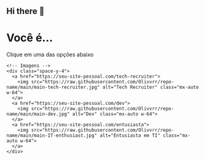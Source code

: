 ## Hi there 👋

<!--
**Olivvvrr/Olivvvrr** is a ✨ _special_ ✨ repository because its `README.md` (this file) appears on your GitHub profile.

Here are some ideas to get you started:

- 🔭 I’m currently working on ...
- 🌱 I’m currently learning ...
- 👯 I’m looking to collaborate on ...
- 🤔 I’m looking for help with ...
- 💬 Ask me about ...
- 📫 How to reach me: ...
- 😄 Pronouns: ...
- ⚡ Fun fact: ...
-->

<!DOCTYPE html>
<html lang="pt-BR">
<head>
  <meta charset="UTF-8">
  <meta name="viewport" content="width=device-width, initial-scale=1.0">
  <title>Imagens com Fundo Branco</title>
  <script src="https://cdn.tailwindcss.com"></script>
</head>
<body class="bg-gray-900 flex justify-center items-center min-h-screen">

  <!-- Seção com fundo branco -->
  <div class="bg-white p-8 rounded-lg shadow-lg text-center">
    <!-- Texto superior -->
    <div class="mb-8">
      <h1 class="text-gray-900 text-4xl font-bold">Você é...</h1>
      <p class="text-gray-600 italic">Clique em uma das opções abaixo</p>
    </div>

    <!-- Imagens -->
    <div class="space-y-4">
      <a href="https://seu-site-pessoal.com/tech-recruiter">
        <img src="https://raw.githubusercontent.com/Olivvrr/repo-name/main/main-tech-recruiter.jpg" alt="Tech Recruiter" class="mx-auto w-64">
      </a>
      <a href="https://seu-site-pessoal.com/dev">
        <img src="https://raw.githubusercontent.com/Olivvrr/repo-name/main/main-dev.jpg" alt="Dev" class="mx-auto w-64">
      </a>
      <a href="https://seu-site-pessoal.com/entusiasta">
        <img src="https://raw.githubusercontent.com/Olivvrr/repo-name/main/main-IT-enthusiast.jpg" alt="Entusiasta em TI" class="mx-auto w-64">
      </a>
    </div>
  </div>

</body>
</html>

